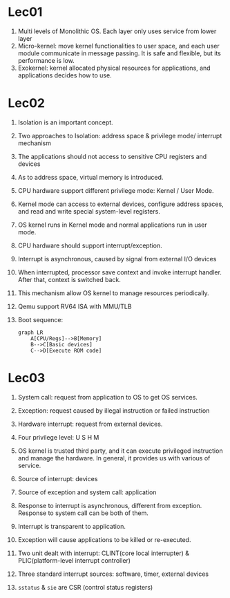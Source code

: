 # Lec01

1. Multi levels of Monolithic OS. Each layer only uses service from lower layer
2. Micro-kernel: move kernel functionalities to user space, and each user module communicate in message passing. It is safe and flexible, but its performance is low.
3. Exokernel: kernel allocated physical resources for applications, and applications decides how to use.

# Lec02

1. Isolation is an important concept.
2. Two approaches to Isolation: address space & privilege mode/ interrupt mechanism

3. The applications should not access to sensitive CPU registers and devices

4. As to address space, virtual memory is introduced.
5. CPU hardware support different privilege mode: Kernel / User Mode.
6. Kernel mode can access to external devices, configure address spaces, and read and write special system-level registers.
7. OS kernel runs in Kernel mode and normal applications run in user mode.
8.  CPU hardware should support interrupt/exception.
9. Interrupt is asynchronous, caused by signal from external I/O devices
10. When interrupted, processor save context and invoke interrupt handler. After that, context is switched back.
11. This mechanism allow OS kernel to manage resources periodically.
12. Qemu support RV64 ISA with MMU/TLB

13. Boot sequence: 

    ```mermaid
    graph LR
    	A[CPU/Regs]-->B[Memory]
    	B-->C[Basic devices]
    	C-->D[Execute ROM code]
    ```


# Lec03

1. System call: request from application to OS to get OS services.
2. Exception: request caused by illegal instruction or failed instruction
3. Hardware interrupt: request from external devices.
4. Four privilege level: U S H M
5. OS kernel is trusted third party, and it can execute privileged instruction and manage the hardware. In general, it provides us with various of service.

6. Source of interrupt: devices

7. Source of exception and system call: application

8. Response to interrupt is asynchronous, different from  exception. Response to system call can be both of them.

9. Interrupt is transparent to application.

10. Exception will cause applications to be killed or re-executed.

11. Two unit dealt with interrupt: CLINT(core local interrupter) & PLIC(platform-level interrupt controller)

12. Three standard interrupt sources: software, timer, external devices

13. `sstatus` & `sie` are CSR (control status registers)

    
